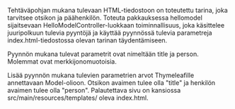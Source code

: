 Tehtäväpohjan mukana tulevaan HTML-tiedostoon on toteutettu tarina, joka tarvitsee otsikon ja päähenkilön. 
Toteuta pakkauksessa hellomodel sijaitsevaan HelloModelController-luokkaan toiminnallisuus, joka käsittelee 
juuripolkuun tulevia pyyntöjä ja käyttää pyynnössä tulevia parametreja index.html-tiedostossa olevan tarinan 
täydentämiseen.

Pyynnön mukana tulevat parametrit ovat nimeltään title ja person. Molemmat ovat merkkijonomuotoisia.

Lisää pyynnön mukana tulevien parametrien arvot Thymeleafille annettavaan Model-olioon. Otsikon avaimen tulee 
olla "title" ja henkilön avaimen tulee olla "person". Palautettava sivu on kansiossa 
src/main/resources/templates/ oleva index.html.
